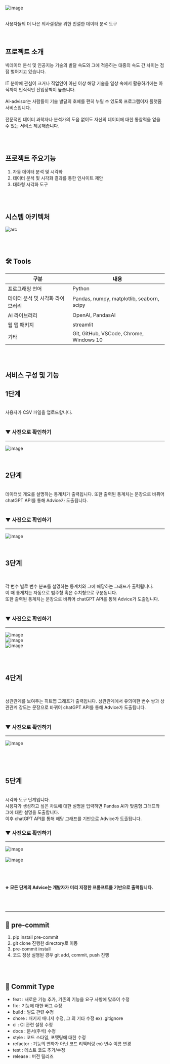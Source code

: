 ![image](https://github.com/Team-AI-advisor/AI-advisor/assets/124342239/877805bb-c567-4cf0-a49e-8baaa4174f03)

<br/>
사용자들의 더 나은 의사결정을 위한 친절한 데이터 분석 도구
<br/><br/><br/>

## 프로젝트 소개
빅데이터 분석 및 인공지능 기술의 발달 속도와 그에 적응하는 대중의 속도 간 차이는 점점 벌어지고 있습니다. <br/><br/>
IT 분야에 관심이 크거나 직업인이 아닌 이상 해당 기술을 일상 속에서 활용하기에는 아직까지 인식적인 진입장벽이 높습니다. <br/><br/>
AI-advisor는 사람들이 기술 발달의 호혜를 편히 누릴 수 있도록 프로그램이자 플랫폼 서비스입니다.<br/><br/>
전문적인 데이터 과학자나 분석가의 도움 없이도 자신의 데이터에 대한 통찰력을 얻을 수 있는 서비스 제공해줍니다.

<br/><br/>

## 프로젝트 주요기능 
1)	자동 데이터 분석 및 시각화
2)	데이터 분석 및 시각화 결과를 통한 인사이트 제안
3)	대화형 시각화 도구

<br/><br/>

## 시스템 아키텍처
![arc](https://github.com/Team-AI-advisor/AI-advisor/assets/90888774/2abb8b4e-2a8b-4dea-97f5-95a72ab3d948)

<br/><br/>


## 🛠 Tools
구분|내용
---|---
프로그래밍 언어|	Python
데이터 분석 및 시각화 라이브러리|	Pandas, numpy, matplotlib, seaborn, scipy
AI 라이브러리|	OpenAI, PandasAI
웹 앱 패키지|	streamlit
기타|	Git, GitHub, VSCode, Chrome, Windows 10

<br/><br/>


## 서비스 구성 및 기능

## 1단계

<br/>
사용자가 CSV 파일을 업로드합니다.<br/><br/>

### ▼ 사진으로 확인하기

---

![image](https://github.com/Team-AI-advisor/AI-advisor/assets/124342239/874262aa-8724-4b61-9f96-20686bdea5ce)

<br/>

## 2단계

<br/>
데이터셋 개요를 설명하는 통계치가 출력됩니다. 
또한 출력된 통계치는 문장으로 바뀌어 chatGPT API를 통해 Advice가 도출됩니다. <br/><br/>

### ▼ 사진으로 확인하기

---

![image](https://github.com/Team-AI-advisor/AI-advisor/assets/124342239/6164983e-9619-4fac-b6b8-71793a2ffe0a)


<br/>

## 3단계

<br/>

각 변수 별로 변수 분포를 설명하는 통계치와 그에 해당하는 그래프가 출력됩니다. <br/>
이 때 통계치는 자동으로 범주형 혹은 수치형으로 구분됩니다. <br/>
또한 출력된 통계치는 문장으로 바뀌어 chatGPT API를 통해 Advice가 도출됩니다.<br/><br/>

### ▼ 사진으로 확인하기

---

![image](https://github.com/Team-AI-advisor/AI-advisor/assets/124342239/89e67c25-b09c-46e8-a874-87ecaa171173) <br/>
![image](https://github.com/Team-AI-advisor/AI-advisor/assets/124342239/2d899d1b-c3f1-4c59-870c-ca6288a7ef18) <br/>
![image](https://github.com/Team-AI-advisor/AI-advisor/assets/124342239/108c7054-4aee-4a30-bf2a-74ebde7dacbd) <br/>


<br/><br/>

## 4단계

<br/>

상관관계를 보여주는 히트맵 그래프가 출력됩니다.
상관관계에서 유의미한  변수 쌍과 상관관계 강도는 문장으로 바뀌어  chatGPT API를 통해 Advice가 도출됩니다.<br/><br/>

### ▼ 사진으로 확인하기

---

![image](https://github.com/Team-AI-advisor/AI-advisor/assets/124342239/8ae005cf-2295-4d77-8297-80b9f69a3164)


<br/><br/><br/>

## 5단계

<br/>
시각화 도구 단계입니다. <br/>
사용자가 생성하고 싶은 차트에 대한 설명을 입력하면 Pandas AI가 맞춤형 그래프와 그에 대한 설명을 도출합니다. <br/>
이후 chatGPT API를 통해 해당 그래프를 기반으로 Advice가 도출됩니다.

### ▼ 사진으로 확인하기

---

![image](https://github.com/Team-AI-advisor/AI-advisor/assets/124342239/cc2ae787-cebf-4290-994b-5b8058603a92) <br/><br/>
![image](https://github.com/Team-AI-advisor/AI-advisor/assets/124342239/c2473663-b650-4db0-83ba-1caae7bbeaf2)


<br/><br/>
#### ※ 모든 단계의 Advice는 개발자가 미리 지정한 프롬프트를 기반으로 출력됩니다. 

<br/><br/>

---

## 🎲 pre-commit
1. pip install pre-commit<br>
2. git clone 진행한 directory로 이동<br>
3. pre-commit install<br>
4. 코드 정상 실행된 경우 git add, commit, push 진행

<br/><br/>

## 📜 Commit Type
- feat : 새로운 기능 추가, 기존의 기능을 요구 사항에 맞추어 수정
- fix : 기능에 대한 버그 수정
- build : 빌드 관련 수정
- chore : 패키지 매니저 수정, 그 외 기타 수정 ex) .gitignore
- ci : CI 관련 설정 수정
- docs : 문서(주석) 수정
- style : 코드 스타일, 포맷팅에 대한 수정
- refactor : 기능의 변화가 아닌 코드 리팩터링 ex) 변수 이름 변경
- test : 테스트 코드 추가/수정
- release : 버전 릴리즈
